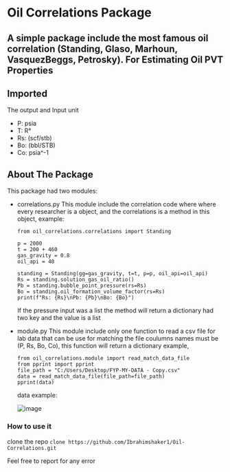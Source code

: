 # Oil Correlations Package

## A simple package include the most famous oil correlation **(Standing, Glaso, Marhoun, VasquezBeggs, Petrosky)**. For Estimating Oil PVT Properties

## Imported

The output and Input unit
* P: psia
* T: R°
* Rs: (scf/stb)
* Bo: (bbl/STB)
* Co: psia^-1

## About The Package

This package had two modules:

* correlations.py
  This module include the correlation code where where every researcher is a object,
  and the correlations is a method in this object, example:
  ```
  from oil_correlations.correlations import Standing

  p = 2000
  t = 200 + 460
  gas_gravity = 0.8
  oil_api = 40
  
  standing = Standing(gg=gas_gravity, t=t, p=p, oil_api=oil_api)
  Rs = standing.solution_gas_oil_ratio()
  Pb = standing.bubble_point_pressure(rs=Rs)
  Bo = standing.oil_formation_volume_factor(rs=Rs)
  print(f"Rs: {Rs}\nPb: {Pb}\nBo: {Bo}")
  ```
  If the pressure input was a list the method will
  return a dictionary had two key and the value is a list
* module.py
  This module include only one function to read a csv file for lab data that can be use for 
  matching the file coulumns names must be (P, Rs, Bo, Co), this function will return a 
  dictionary example, 
  ```
  from oil_correlations.module import read_match_data_file
  from pprint import pprint
  file_path = "C:/Users/Desktop/FYP-MY-DATA - Copy.csv"
  data = read_match_data_file(file_path=file_path)
  pprint(data)
  ```
  data example:

  ![image](https://github.com/user-attachments/assets/84bed2cc-54df-478b-aee9-871085588cb5)

  
### How to use it
clone the repo `clone https://github.com/Ibrahimshaker1/Oil-Correlations.git`

Feel free to report for any error 
  

